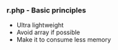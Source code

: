 ### r.php - Basic principles
 * Ultra lightweight
 * Avoid array if possible
 * Make it to consume less memory
